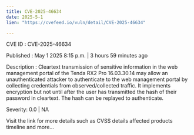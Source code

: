 ```yaml
---
title: CVE-2025-46634
date: 2025-5-1
lien: "https://cvefeed.io/vuln/detail/CVE-2025-46634"

---
```


CVE ID : CVE-2025-46634

Published :  May 1
2025
8:15 p.m. | 3 hours
59 minutes ago

Description : Cleartext transmission of sensitive information in the web management portal of the Tenda RX2 Pro 16.03.30.14 may allow an unauthenticated attacker to authenticate to the web management portal by collecting credentials from observed/collected traffic. It implements encryption
but not until after the user has transmitted the hash of their password in cleartext. The hash can be replayed to authenticate.

Severity: 0.0 | NA

Visit the link for more details
such as CVSS details
affected products
timeline
and more...
